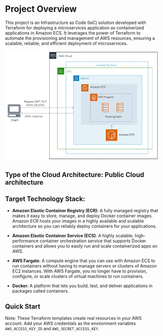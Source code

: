 # Project Overview

This project is an Infrastructure as Code (IaC) solution developed with Terraform for deploying a microservices application as containerized applications in Amazon ECS. It leverages the power of Terraform to automate the provisioning and management of AWS resources, ensuring a scalable, reliable, and efficient deployment of microservices.

![Infrastructure Diagram](https://github.com/nesrine-snoussi/aws-ecs-fargate-terraform/blob/master/Infrastructure%20Diagram.png)

## Type of the Cloud Architecture: Public Cloud architecture

## Target Technology Stack:

- **Amazon Elastic Container Registry (ECR)**: A fully managed registry that makes it easy to store, manage, and deploy Docker container images. Amazon ECR hosts your images in a highly available and scalable architecture so you can reliably deploy containers for your applications.

- **Amazon Elastic Container Service (ECS)**: A highly scalable, high-performance container orchestration service that supports Docker containers and allows you to easily run and scale containerized apps on AWS.

- **AWS Fargate**: A compute engine that you can use with Amazon ECS to run containers without having to manage servers or clusters of Amazon EC2 instances. With AWS Fargate, you no longer have to provision, configure, or scale clusters of virtual machines to run containers.

- **Docker**: A platform that lets you build, test, and deliver applications in packages called containers.

## Quick Start

Note: These Terraform templates create real resources in your AWS account. Add your AWS credentials as the environment variables `AWS_ACCESS_KEY_ID` and `AWS_SECRET_ACCESS_KEY`.

